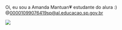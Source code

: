 Oi, eu sou a Amanda Mantuan💗
estudante do alura :)
@00001099076419sp@al.educacao.sp.gov.br

![](https://i.etsystatic.com/37539328/r/il/0fe894/5786543532/il_fullxfull.5786543532_sv2q.jpg)
<!---
Amanda-mantuan/Amanda-mantuan is a ✨ special ✨ repository because its `README.md` (this file) appears on your GitHub profile.
You can click the Preview link to take a look at your changes.
--->
